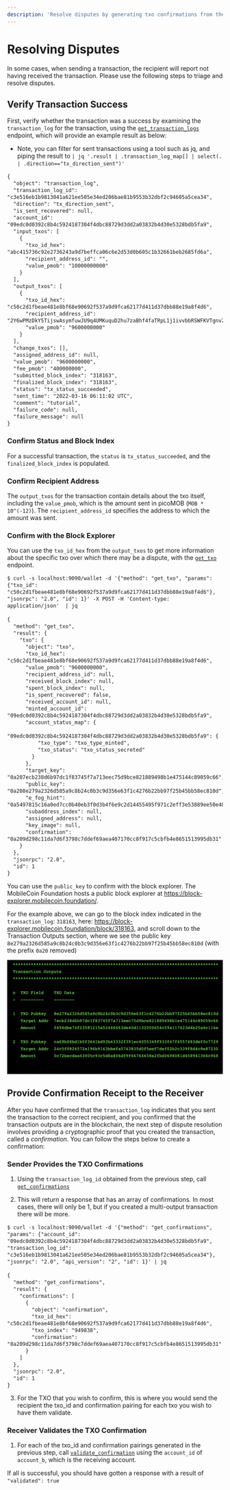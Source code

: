 ```yaml
---
description: 'Resolve disputes by generating txo confirmations from the sender and validating them on the receiver'
---
```


# Resolving Disputes

In some cases, when sending a transaction, the recipient will report not having received the transaction. Please use the following steps to triage and resolve disputes.

## Verify Transaction Success

First, verify whether the transaction was a success by examining the `transaction_log` for the transaction, using the [`get_transaction_logs`](../transactions/transaction-confirmation/get_transaction_logs.md) endpoint, which will provide an example result as below:

* Note, you can filter for sent transactions using a tool such as jq, and piping the result to `| jq '.result | .transaction_log_map[] | select(. | .direction=="tx_direction_sent")'`

```
{
  "object": "transaction_log",
  "transaction_log_id": "c3e516eb1b9813041a621ee505e34ed206bae81b9553b32dbf2c94605a5cea34",
  "direction": "tx_direction_sent",
  "is_sent_recovered": null,
  "account_id": "09edc0d0392c8b4c5924187304f4dbc88729d3dd2a03832b4d30e5328bdb5fa9",
  "input_txos": [
    {
      "txo_id_hex": "abc415736c92e2736243a9d7beffca06c6e2d53d0b605c1b32661beb2685fd6a",
      "recipient_address_id": "",
      "value_pmob": "10000000000"
    }
  ],
  "output_txos": [
    {
      "txo_id_hex": "c50c2d1fbeae481e8bf68e90692f537a9d9fca62177d411d37dbb88e19a8f4d6",
      "recipient_address_id": "2Y6wPMzDkY5TijswAsymfuwJU9q4UMKuquD2hu7zaBhf4faTRpL1j1ivvbbRSWFKVTgnv2Br4dZ1Qugyaz6hjmLSD2USiSQ9vRso7H3znPeWQCdwqnCk3eQaj2sp3dZD3QknsJums5oYiVp2yhqjow2487cPY2S3qzWoCE32jZRvuG5ctWKWr5BRE7F15GzEUuubjUdGgs6LfFNBdCEXM9npUCJtu9ko3eCgeHmVg9Tv46yFMg3YvuWC3g68v6KGMnn",
      "value_pmob": "9600000000"
    }
  ],
  "change_txos": [],
  "assigned_address_id": null,
  "value_pmob": "9600000000",
  "fee_pmob": "400000000",
  "submitted_block_index": "318163",
  "finalized_block_index": "318163",
  "status": "tx_status_succeeded",
  "sent_time": "2022-03-16 06:11:02 UTC",
  "comment": "tutorial",
  "failure_code": null,
  "failure_message": null
}
```

### Confirm Status and Block Index

For a successful transaction, the `status` is `tx_status_succeeded`, and the `finalized_block_index` is populated. 

### Confirm Recipient Address

The `output_txos` for the transaction contain details about the txo itself, including the `value_pmob`, which is the amount sent in picoMOB (`MOB * 10^(-12)`). The `recipient_address_id` specifies the address to which the amount was sent.

### Confirm with the Block Explorer

You can use the `txo_id_hex` from the `output_txos` to get more information about the specific txo over which there may be a dispute, with the [`get_txo`](../transactions/transaction-confirmation/get_txo.md) endpoint.

```
$ curl -s localhost:9090/wallet -d '{"method": "get_txo", "params": {"txo_id": "c50c2d1fbeae481e8bf68e90692f537a9d9fca62177d411d37dbb88e19a8f4d6"}, "jsonrpc": "2.0", "id": 1}' -X POST -H 'Content-type: application/json'  | jq

{
  "method": "get_txo",
  "result": {
    "txo": {
      "object": "txo",
      "txo_id_hex": "c50c2d1fbeae481e8bf68e90692f537a9d9fca62177d411d37dbb88e19a8f4d6",
      "value_pmob": "9600000000",
      "recipient_address_id": null,
      "received_block_index": null,
      "spent_block_index": null,
      "is_spent_recovered": false,
      "received_account_id": null,
      "minted_account_id": "09edc0d0392c8b4c5924187304f4dbc88729d3dd2a03832b4d30e5328bdb5fa9",
      "account_status_map": {
        "09edc0d0392c8b4c5924187304f4dbc88729d3dd2a03832b4d30e5328bdb5fa9": {
          "txo_type": "txo_type_minted",
          "txo_status": "txo_status_secreted"
        }
      },
      "target_key": "0a207ecb238d6b97dc1f83745f7a713eec75d9bce821889498b1e475144c89059c66",
      "public_key": "0a208e279a2326d585a9c8b24c0b3c9d356e63f1c4276b22bb97f25b45bb58ec810d",
      "e_fog_hint": "0a5497815c16a0ed7cc0b40eb3f0d3b4f6e9c2d14455495f971c2eff3e53889ee50e48a0ceede2c502499a4a1f181a8be0e9c0347d1a21923510c86ac102a400b5b5dd4ce8b145ab754f6541d610957857f983cb0100",
      "subaddress_index": null,
      "assigned_address": null,
      "key_image": null,
      "confirmation": "0a209d298c11da7d6f3798c7ddef69aea407170cc8f917c5cbfb4e8651513995db31"
    }
  },
  "jsonrpc": "2.0",
  "id": 1
}
```

You can use the `public_key` to confirm with the block explorer. The MobileCoin Foundation hosts a public block explorer at https://block-explorer.mobilecoin.foundation/. 

For the example above, we can go to the block index indicated in the `transaction_log`: `318163`, here: https://block-explorer.mobilecoin.foundation/block/318163, and scroll down to the Transaction Outputs section, where we see the public key `8e279a2326d585a9c8b24c0b3c9d356e63f1c4276b22bb97f25b45bb58ec810d` (with the prefix `0a20` removed)

![alt text](../img/BlockExplorer.png)


## Provide Confirmation Receipt to the Receiver

After you have confirmed that the `transaction_log` indicates that you sent the transaction to the correct recipient, and you confirmed that the transaction outputs are in the blockchain, the next step of dispute resolution involves providing a cryptographic proof that you created the transaction, called a *confirmation*. You can follow the steps below to create a confirmation:

### Sender Provides the TXO Confirmations

1. Using the `transaction_log_id` obtained from the previous step, call [`get_confirmations`](../transactions/transaction-confirmation/get_confirmations.md)

2. This will return a response that has an array of confirmations. In most cases, there will only be 1, but if you created a multi-output transaction there will be more.

```
$ curl -s localhost:9090/wallet -d '{"method": "get_confirmations", "params": {"account_id": "09edc0d0392c8b4c5924187304f4dbc88729d3dd2a03832b4d30e5328bdb5fa9", "transaction_log_id": "c3e516eb1b9813041a621ee505e34ed206bae81b9553b32dbf2c94605a5cea34"}, "jsonrpc": "2.0", "api_version": "2", "id": 1}' | jq

{
  "method": "get_confirmations",
  "result": {
    "confirmations": [
      {
        "object": "confirmation",
        "txo_id_hex": "c50c2d1fbeae481e8bf68e90692f537a9d9fca62177d411d37dbb88e19a8f4d6",
        "txo_index": "949838",
        "confirmation": "0a209d298c11da7d6f3798c7ddef69aea407170cc8f917c5cbfb4e8651513995db31"
      }
    ]
  },
  "jsonrpc": "2.0",
  "id": 1
}
```

3. For the TXO that you wish to confirm, this is where you would send the recipient the txo_id and confirmation pairing for each txo you wish to have them validate.

### Receiver Validates the TXO Confirmation

1. For each of the txo_id and confirmation pairings generated in the previous step, call [`validate_confirmation`](../transactions/transaction-confirmation/validate_confirmation.md) using the `account_id` of `account_b`, which is the receiving account.

If all is successful, you should have gotten a response with a result of `"validated": true`